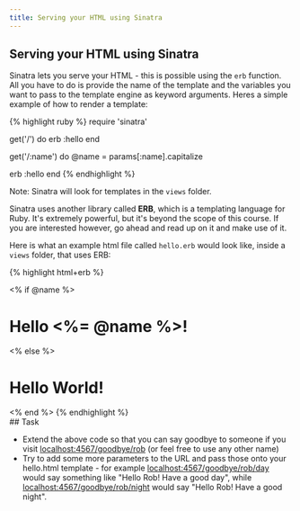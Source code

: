 ```yaml
---
title: Serving your HTML using Sinatra
---
```


## Serving your HTML using Sinatra

Sinatra lets you serve your HTML - this is possible using the `erb` function. All you have to do is provide the name of the template and the variables you want to pass to the template engine as keyword arguments. Heres a simple example of how to render a template:

{% highlight ruby %}
require 'sinatra'

get('/') do
  erb :hello
end

get('/:name') do
  @name = params[:name].capitalize

  erb :hello
end
{% endhighlight %}

Note: Sinatra will look for templates in the `views` folder.

Sinatra uses another library called **ERB**, which is a templating language for Ruby. It's extremely powerful, but it's beyond the scope of this course. If you are interested however, go ahead and read up on it and make use of it.

Here is what an example html file called `hello.erb` would look like, inside a `views` folder, that uses ERB:

{% highlight html+erb %}
<!doctype html>
<title>Hello from Sinatra</title>
<% if @name %>
  <h1>Hello <%= @name %>!</h1>
<% else %>
  <h1>Hello World!</h1>
<% end %>
{% endhighlight %}

<div class="task" markdown="1">
## Task

- Extend the above code so that you can say goodbye to someone if you visit [localhost:4567/goodbye/rob](http://localhost:4567/goodbye/rob) (or feel free to use any other name)
- Try to add some more parameters to the URL and pass those onto your hello.html template - for example [localhost:4567/goodbye/rob/day](http://localhost:4567/goodbye/rob/day) would say something like "Hello Rob! Have a good day", while [localhost:4567/goodbye/rob/night](http://localhost:4567/goodbye/rob/night) would say "Hello Rob! Have a good night".
</div>
